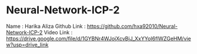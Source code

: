# Neural-Network-ICP-2
Name : Harika Aliza
Github Link : https://github.com/hxa92010/Neural-Network-ICP-2
Video Link : https://drive.google.com/file/d/1GYBNr4WJojXcvBjJ_XxYYoI6flWZGeHM/view?usp=drive_link
